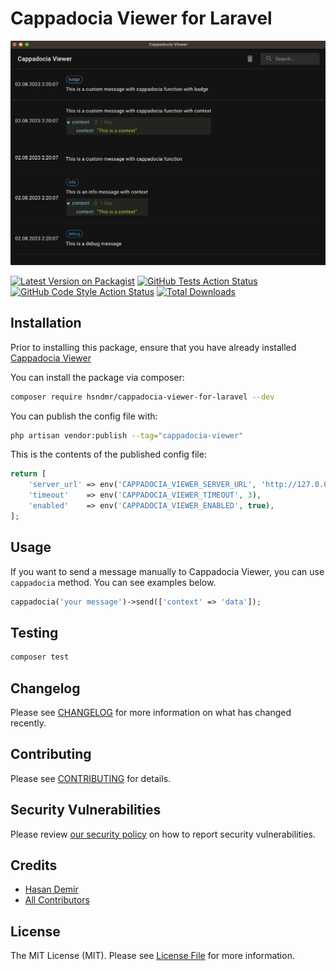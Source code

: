 # Cappadocia Viewer for Laravel
<picture>
  <img alt="Cappadocia Viewer for Laravel" src="./art/app.png">
</picture>

[![Latest Version on Packagist](https://img.shields.io/packagist/v/hsndmr/cappadocia-viewer-for-laravel.svg?style=flat-square)](https://packagist.org/packages/hsndmr/cappadocia-viewer-for-laravel)
[![GitHub Tests Action Status](https://img.shields.io/github/actions/workflow/status/hsndmr/cappadocia-viewer-for-laravel/run-tests.yml?branch=main&label=tests&style=flat-square)](https://github.com/hsndmr/cappadocia-viewer-for-laravel/actions?query=workflow%3Arun-tests+branch%3Amain)
[![GitHub Code Style Action Status](https://img.shields.io/github/actions/workflow/status/hsndmr/cappadocia-viewer-for-laravel/fix-php-code-style-issues.yml?branch=main&label=code%20style&style=flat-square)](https://github.com/hsndmr/cappadocia-viewer-for-laravel/actions?query=workflow%3A"Fix+PHP+code+style+issues"+branch%3Amain)
[![Total Downloads](https://img.shields.io/packagist/dt/hsndmr/cappadocia-viewer-for-laravel.svg?style=flat-square)](https://packagist.org/packages/hsndmr/cappadocia-viewer-for-laravel)


## Installation

Prior to installing this package, ensure that you have already installed  [Cappadocia Viewer](https://github.com/hsndmr/cappadocia-viewer/releases/tag/0.0.2)

You can install the package via composer:

```bash
composer require hsndmr/cappadocia-viewer-for-laravel --dev
```

You can publish the config file with:

```bash
php artisan vendor:publish --tag="cappadocia-viewer"
```

This is the contents of the published config file:

```php
return [
    'server_url' => env('CAPPADOCIA_VIEWER_SERVER_URL', 'http://127.0.0.1:9091'),
    'timeout'    => env('CAPPADOCIA_VIEWER_TIMEOUT', 3),
    'enabled'    => env('CAPPADOCIA_VIEWER_ENABLED', true),
];
```

## Usage
If you want to send a message manually to Cappadocia Viewer, you can use `cappadocia` method. You can see examples below.

````php
cappadocia('your message')->send(['context' => 'data']);
````

## Testing

```bash
composer test
```

## Changelog

Please see [CHANGELOG](CHANGELOG.md) for more information on what has changed recently.

## Contributing

Please see [CONTRIBUTING](CONTRIBUTING.md) for details.

## Security Vulnerabilities

Please review [our security policy](../../security/policy) on how to report security vulnerabilities.

## Credits

- [Hasan Demir](https://github.com/hsndmr)
- [All Contributors](../../contributors)

## License

The MIT License (MIT). Please see [License File](LICENSE.md) for more information.
